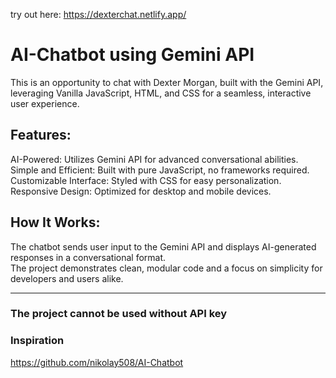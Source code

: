 try out here: 
https://dexterchat.netlify.app/


# AI-Chatbot using Gemini API
This is an opportunity to chat with Dexter Morgan, built with the Gemini API, leveraging Vanilla JavaScript, HTML, and CSS for a seamless, interactive user experience.

## Features:
AI-Powered: Utilizes Gemini API for advanced conversational abilities.
Simple and Efficient: Built with pure JavaScript, no frameworks required.
Customizable Interface: Styled with CSS for easy personalization.
Responsive Design: Optimized for desktop and mobile devices.

## How It Works:
The chatbot sends user input to the Gemini API and displays AI-generated responses in a conversational format.<br>
The project demonstrates clean, modular code and a focus on simplicity for developers and users alike.<hr>

### The project cannot be used without API key

### Inspiration
https://github.com/nikolay508/AI-Chatbot
